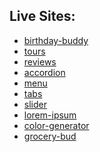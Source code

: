 ## Live Sites:
+ <a href="https://birthday-buddy-emin.netlify.app/" target="_blank">birthday-buddy</a>
+  <a href="https://tours-emin.netlify.app/" target="_blank">tours</a>
+  <a href="https://reviews-emin.netlify.app/" target="_blank">reviews</a>
+  <a href="https://accordion-emin.netlify.app/" target="_blank">accordion</a>
+  <a href="https://menu-emin.netlify.app/" target="_blank">menu</a>
+  <a href="https://tabs-emin.netlify.app/" target="_blank">tabs</a>
+  <a href="https://slider-emin.netlify.app/" target="_blank">slider</a>
+  <a href="https://lorem-ipsum-emin.netlify.app/" target="_blank">lorem-ipsum</a>
+  <a href="https://color-generator-emin.netlify.app/" target="_blank">color-generator</a>
+  <a href="https://grocery-bud-emin.netlify.app/" target="_blank">grocery-bud</a>
